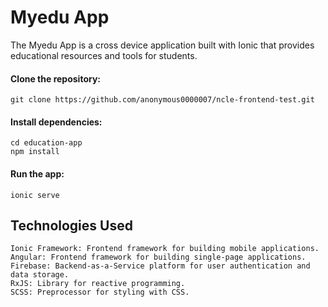 
# Myedu App
The Myedu App is a cross device application built with Ionic that provides educational resources and tools for students.

#### Clone the repository:

```
git clone https://github.com/anonymous0000007/ncle-frontend-test.git
```

#### Install dependencies:

```
cd education-app
npm install
```

#### Run the app:

```
ionic serve
```

## Technologies Used
```
Ionic Framework: Frontend framework for building mobile applications.
Angular: Frontend framework for building single-page applications.
Firebase: Backend-as-a-Service platform for user authentication and data storage.
RxJS: Library for reactive programming.
SCSS: Preprocessor for styling with CSS.
```